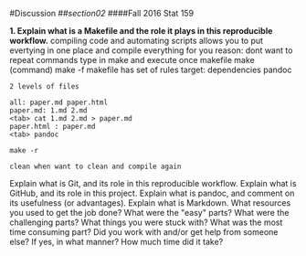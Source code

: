 #Discussion
##_section02_
####Fall 2016 Stat 159

**1. Explain what is a Makefile and the role it plays in this reproducible workflow.**
compiling code and automating scripts
allows you to put evertying in one place and compile everything for you
reason: dont want to repeat commands
type in make and execute once 
makefile 
make (command)
make -f
makefile has set of rules 
target: dependencies
<tab> pandoc

	2 levels of files

	all: paper.md paper.html
	paper.md: 1.md 2.md
	<tab> cat 1.md 2.md > paper.md
	paper.html : paper.md
	<tab> pandoc

	make -r

	clean when want to clean and compile again
Explain what is Git, and its role in this reproducible workflow.
Explain what is GitHub, and its role in this project.
Explain what is pandoc, and comment on its usefulness (or advantages).
Explain what is Markdown.
What resources you used to get the job done?
What were the "easy" parts?
What were the challenging parts?
What things you were stuck with?
What was the most time consuming part?
Did you work with and/or get help from someone else? If yes, in what manner?
How much time did it take?